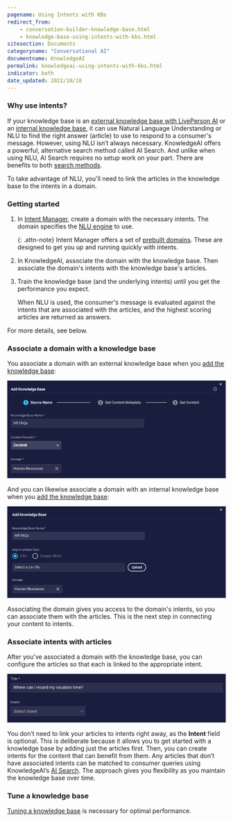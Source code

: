 ```yaml
---
pagename: Using Intents with KBs
redirect_from:
    - conversation-builder-knowledge-base.html
    - knowledge-base-using-intents-with-kbs.html
sitesection: Documents
categoryname: "Conversational AI"
documentname: KnowledgeAI
permalink: knowledgeai-using-intents-with-kbs.html
indicator: both
date_updated: 2022/10/18
---
```


### Why use intents?

If your knowledge base is an [external knowledge base with LivePerson AI](knowledgeai-external-knowledge-bases-external-kbs-with-liveperson-ai.html) or an [internal knowledge base](knowledgeai-internal-knowledge-bases-introduction.html), it can use Natural Language Understanding or NLU to find the right answer (article) to use to respond to a consumer's message. However, using NLU isn’t always necessary. KnowledgeAI offers a powerful, alternative search method called AI Search. And unlike when using NLU, AI Search requires no setup work on your part. There are benefits to both [search methods](knowledgeai-search-methods.html).

To take advantage of NLU, you'll need to link the articles in the knowledge base to the intents in a domain.


### Getting started

1. In [Intent Manager](intent-manager-overview.html), create a domain with the necessary intents. The domain specifies the [NLU engine](intent-manager-natural-language-understanding-introduction.html) to use.

    {: .attn-note}
    Intent Manager offers a set of [prebuilt domains](intent-manager-key-terms-concepts.html#prebuilt-domains). These are designed to get you up and running quickly with intents.

2. In KnowledgeAI, associate the domain with the knowledge base. Then associate the domain's intents with the knowledge base's articles.

3. Train the knowledge base (and the underlying intents) until you get the performance you expect.

    When NLU is used, the consumer's message is evaluated against the intents that are associated with the articles, and the highest scoring articles are returned as answers.

For more details, see below.

### Associate a domain with a knowledge base

You associate a domain with an external knowledge base when you [add the knowledge base](knowledgeai-external-knowledge-bases-external-kbs-with-liveperson-ai.html#add-an-external-kb-with-liveperson-ai):

<img loading="lazy" style="width:700px" src="img/ConvoBuilder/kb_add_ext.png" alt="Associating a domain with an external knowledge base">

And you can likewise associate a domain with an internal knowledge base when you [add the knowledge base](knowledgeai-internal-knowledge-bases-knowledge-bases.html#add-an-internal-knowledge-base):

<img loading="lazy" style="width:700px" src="img/ConvoBuilder/kb_add_int.png" alt="Associating a domain with an internal knowledge base">

Associating the domain gives you access to the domain's intents, so you can associate them with the articles. This is the next step in connecting your content to intents.

### Associate intents with articles

After you've associated a domain with the knowledge base, you can configure the articles so that each is linked to the appropriate intent.

<img loading="lazy" style="width:600px" src="img/ConvoBuilder/kb_associate_article.png" alt="Associating an intent with an article">

You don’t need to link your articles to intents right away, as the **Intent** field is optional. This is deliberate because it allows you to get started with a knowledge base by adding just the articles first. Then, you can create intents for the content that can benefit from them. Any articles that don’t have associated intents can be matched to consumer queries using KnowledgeAI’s [AI Search](knowledgeai-search-methods.html). The approach gives you flexibility as you maintain the knowledge base over time.

### Tune a knowledge base

[Tuning a knowledge base](knowledgeai-optimizing-your-content-tuning-a-knowledge-base.html) is necessary for optimal performance.
